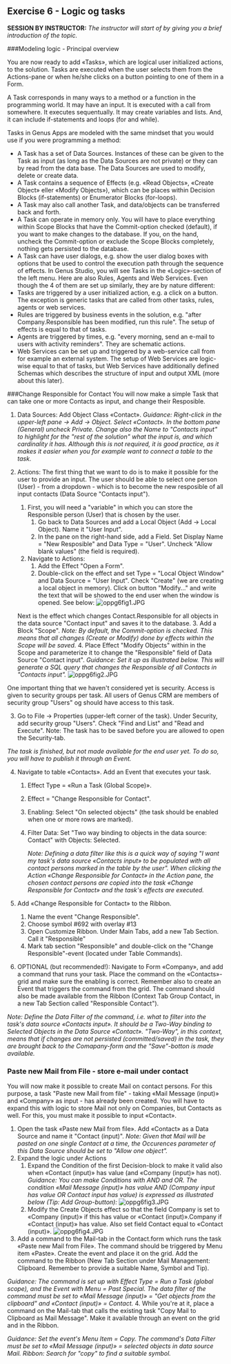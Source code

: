 ## Exercise 6 - Logic og tasks
**SESSION BY INSTRUCTOR:** *The instructor will start of by giving you a brief introduction of the topic.*

###Modeling logic - Principal overview

You are now ready to add «Tasks», which are logical user initialized actions, to the solution. Tasks are executed when the user selects them from the Actions-pane or when he/she clicks on a button pointing to one of them in a Form.

A Task corresponds in many ways to a method or a function in the programming world. It may have an input. It is executed with a call from somewhere. It executes sequentually. It may create variables and lists. And, it can include if-statements and loops (for and while). 

Tasks in Genus Apps are modeled with the same mindset that you would use if you were programming a method:
-	A Task has a set of Data Sources. Instances of these can be given to the Task as input (as long as the Data Sources are not private) or they can by read from the data base. The Data Sources are used to modify, delete or create data. 
- 	A Task contains a sequence of Effects (e.g. «Read Objects», «Create Object» eller «Modify Objects»), which can be places within Decision Blocks (if-statements) or Enumerator Blocks (for-loops).
- 	A Task may also call another Task, and data/objects can be transferred back and forth.
-	A Task can operate in memory only. You will have to place everything within Scope Blocks that have the Commit-option checked (default), if you want to make changes to the database. If you, on the hand, uncheck the Commit-option or exclude the Scope Blocks completely, nothing gets persisted to the database.
-	A Task can have user dialogs, e.g. show the user dialog boxes with options that be used to control the execution path through the sequence of effects.
In Genus Studio, you will see Tasks in the «Logic»-section of the left menu. Here are also Rules, Agents and Web Services. Even though the 4 of them are set up similarly, they are by nature different:
-	Tasks are triggered by a user initialized action, e.g. a click on a button. The exception is generic tasks that are called from other tasks, rules, agents or web services. 
-	Rules are triggered by business events in the solution, e.g. "after Company.Responsible has been modified, run this rule". The setup of effects is equal to that of tasks.
-	Agents are triggered by times, e.g. "every morning, send an e-mail to users with activity reminders". They are schematic actions.
-	Web Services can be set up and triggered by a web-service call from for example an external system. The setup of Web Services are logic-wise equal to that of tasks, but Web Services have additionally defined Schemas which describes the structure of input and output XML (more about this later).


###Change Responsible for Contact
You will now make a simple Task that can take one or more Contacts as input, and change their Resposible.
1. Data Sources: Add Object Class «Contact».
   *Guidance: Right-click in the upper-left pane -> Add -> Object. Select «Contact». In the bottom pane (General) uncheck Private. Change also the Name to "Contacts input" to highlight for the "rest of the solution" what the input is, and which cardinality it has. Although this is not required, it is good practice, as it makes it easier when you for example want to connect a table to the task.*
2. Actions: The first thing that we want to do is to make it possible for the user to provide an input. The user should be able to select one person (User) - from a dropdown - which is to become the new resposible of all input contacts (Data Source "Contacts input").
   1. First, you will need a "variable" in which you can store the Responsible person (User) that is chosen by the user.
	  1. Go back to Data Sources and add a Local Object (Add -> Local Object). Name it "User Input".
	  2. In the pane on the right-hand side, add a Field. Set Display Name = "New Resposible" and Data Type = "User". Uncheck "Allow blank values" (the field is required).
   2. Navigate to Actions:
	  1. Add the Effect "Open a Form".
	  2. Double-click on the effect and set Type = "Local Object Window" and Data Source = "User Input". Check "Create" (we are creating a local object in memory). Click on button "Modify..." and write the text that will be showed to the end user when the window is opened. See below: 
      ![oppg6fig1.JPG](media/oppg6fig1.JPG)
 
   Next is the effect which changes Contact.Responsible for all objects in the data source "Contact input" and saves it to the database.
   3. Add a Block "Scope".
	  *Note: By default, the Commit-option is checked. This means that all changes (Create or Modify) done by effects within the Scope will be saved.*
   4. Place Effect "Modify Objects" within in the Scope and parameterize it to change the "Responsible" field of Data Source "Contact input".
  *Guidance: Set it up as illustrated below. This will generate a SQL query that changes the Responsible of all Contacts in "Contacts input".*
     ![oppg6fig2.JPG](media/oppg6fig2.JPG)
  
One important thing that we haven't considered yet is security. Access is given to security groups per task. All users of Genus CRM are members of security group "Users" og should have access to this task.

3. Go to File -> Properties (upper-left corner of the task). Under Security, add security group "Users". Check "Find and List" and "Read and Execute". Note: The task has to be saved before you are allowed to open the Security-tab.

*The task is finished, but not made available for the end user yet. To do so, you will have to publish it through an Event.*

4. Navigate to table «Contacts». Add an Event that executes your task.
   1. Effect Type = «Run a Task (Global Scope)».
   2. Effect = "Change Responsible for Contact".
   3. Enabling: Select "On selected objects" (the task should be enabled when one or more rows are marked).
   4. Filter Data: Set "Two way binding to objects in the data source: Contact" with Objects: Selected.

	  *Note: Defining a data filter like this is a quick way of saying "I want my task's data source «Contacts input» to be populated with all contact persons marked in the table by the user". When clicking the Action «Change Responsible for Contact» in the Action pane, the chosen contact persons are copied into the task «Change Responsible for Contact» and the task's effects are executed.* 
5. Add «Change Responsible for Contact» to the Ribbon.
   1. Name the event "Change Responsible".
   2. Choose symbol #692 with overlay #13
   3. Open Customize Ribbon. Under Main Tabs, add a new Tab Section. Call it "Responsible"
   4. Mark tab section "Responsible" and double-click on the "Change Responsible"-event (located under Table Commands).

6. OPTIONAL (but recommended!): Navigate to Form «Company», and add a command that runs your task. Place the command on the «Contacts»-grid and make sure the enabling is correct. Remember also to create an Event that triggers the command from the grid. The command should also be made available from the Ribbon (Context Tab Group Contact, in a new Tab Section called "Responsible Contact").

*Note: Define the Data Filter of the command, i.e. what to filter into the task's data source «Contacts input». It should be a Two-Way binding to Selected Objects in the Data Source «Contact».* 
*"Two-Way", in this context, means that if changes are not persisted (committed/saved) in the task, they are brought back to the Comapany-form and the "Save"-botton is made available.*
 
### Paste new Mail from File - store e-mail under contact
You will now make it possible to create Mail on contact persons. For this purpose, a task "Paste new Mail from file" - taking «Mail Message (input)» and «Company» as input - has already been created. You will have to expand this with logic to store Mail not only on Companies, but Contacts as well. For this, you must make it possible to input «Contact».

1. Open the task «Paste new Mail from file». Add «Contact» as a Data Source and name it "Contact (input)".
   *Note: Given that Mail will be pasted on one single Contact at a time, the Occurences parameter of this Data Source should be set to "Allow one object".*
2. Expand the logic under Actions
   1. Expand the Condition of the first Decision-block to make it valid also when «Contact (input)» has value (and «Company (input)» has not).
   *Guidance: You can make Conditions with AND and OR. The condition «Mail Message (input)» has value AND (Company input has value OR Contact input has value) is expressed as illustrated below (Tip: Add Group-button):*
   ![oppg6fig3.JPG](media/oppg6fig3.JPG)
   2. Modify the Create Objects effect so that the field Company is set to «Company (input)» if this has value or «Contact (input)».Company if «Contact (input)» has value. Also set field Contact equal to «Contact (input)».
   ![oppg6fig4.JPG](media/oppg6fig4.JPG)
3. Add a command to the Mail-tab in the Contact.form which runs the task «Paste new Mail from File». The command should be triggered by Menu item «Paste». Create the event and place it on the grid. Add the command to the Ribbon (New Tab Section under Mail Management: Clipboard. Remember to provide a suitable Name, Symbol and Tip).

*Guidance: The command is set up with Effect Type = Run a Task (global scope), and the Event with Menu = Past Special. The data filter of the command must be set to «Mail Message (input)» = "Get objects from the clipboard" and «Contact (input)» = Contact.*
4. While you're at it, place a command on the Mail-tab that calls the existing task "Copy Mail to Clipboard as Mail Message". Make it available through an event on the grid and in the Ribbon.

*Guidance: Set the event's Menu Item = Copy. The command's Data Filter must be set to «Mail Message (input)» = selected objects in data source Mail. Ribbon: Search for "copy" to find a suitable symbol.*
